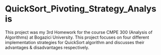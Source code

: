 # QuickSort_Pivoting_Strategy_Analysis
This project was my 3rd Homework for the course CMPE 300 (Analysis of Algorithms) at Bogazici University. This project focuses on four different implementation strategies for QuickSort algorithm and discusses their advantages &amp; disadvantages respectively.
